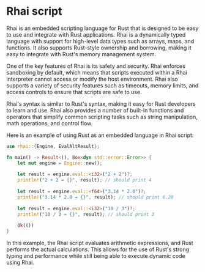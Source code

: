 # Rhai script

Rhai is an embedded scripting language for Rust that is designed to be easy to use and integrate with Rust applications. Rhai is a dynamically typed language with support for high-level data types such as arrays, maps, and functions. It also supports Rust-style ownership and borrowing, making it easy to integrate with Rust's memory management system.

One of the key features of Rhai is its safety and security. Rhai enforces sandboxing by default, which means that scripts executed within a Rhai interpreter cannot access or modify the host environment. Rhai also supports a variety of security features such as timeouts, memory limits, and access controls to ensure that scripts are safe to use.

Rhai's syntax is similar to Rust's syntax, making it easy for Rust developers to learn and use. Rhai also provides a number of built-in functions and operators that simplify common scripting tasks such as string manipulation, math operations, and control flow.

Here is an example of using Rust as an embedded language in Rhai script:

```rust
use rhai::{Engine, EvalAltResult};

fn main() -> Result<(), Box<dyn std::error::Error>> {
    let mut engine = Engine::new();
    
    let result = engine.eval::<i32>("2 + 2")?;
    println!("2 + 2 = {}", result); // should print 4
    
    let result = engine.eval::<f64>("3.14 * 2.0")?;
    println!("3.14 * 2.0 = {}", result); // should print 6.28
    
    let result = engine.eval::<i32>("10 / 3")?;
    println!("10 / 3 = {}", result); // should print 3
    
    Ok(())
}
```

In this example, the Rhai script evaluates arithmetic expressions, and Rust performs the actual calculations. This allows for the use of Rust's strong typing and performance while still being able to execute dynamic code using Rhai.
